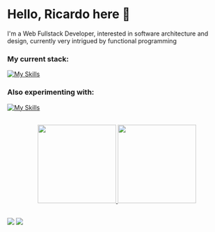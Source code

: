 # Hello, Ricardo here 👋

I'm a Web Fullstack Developer, interested in software architecture and design, currently very intrigued by functional programming
  
### My current stack:

[![My Skills](https://skillicons.dev/icons?i=js,ts,nodejs,express,figma,nestjs,react,redux,nextjs,postgres,prisma,mongodb,vite,vitest,vue,tailwind,linux,docker)](https://skillicons.dev)


### Also experimenting with:

[![My Skills](https://skillicons.dev/icons?i=elixir,java,spring)](https://skillicons.dev)

  </br>


<div align="center">
  <a href="https://github.com/ricardoadorno">
  <img height="180em" src="https://github-readme-stats.vercel.app/api?username=ricardoadorno&show_icons=true&theme=synthwave&include_all_commits=true&count_private=true"/>
  <img height="180em" src="https://github-readme-stats.vercel.app/api/top-langs/?username=ricardoadorno&layout=compact&langs_count=7&theme=synthwave"/>
</div>

<br/>

<div> 
  
  <a href = "mailto:ricardo.castrorc1998@gmail.com"><img src="https://img.shields.io/badge/-Gmail-%23333?style=for-the-badge&logo=gmail&logoColor=white" target="_blank"></a>
  <a href="https://www.linkedin.com/in/ricardo-adorno/" target="_blank"><img src="https://img.shields.io/badge/-LinkedIn-%230077B5?style=for-the-badge&logo=linkedin&logoColor=white" target="_blank"></a> 
 
</div>
